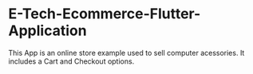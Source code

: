 # E-Tech-Ecommerce-Flutter-Application
This App is an online store example used to sell computer acessories. It includes a Cart and Checkout options.
